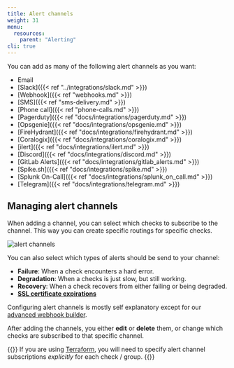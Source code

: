 ```yaml
---
title: Alert channels
weight: 31
menu:
  resources:
    parent: "Alerting"
cli: true
---
```


You can add as many of the following alert channels as you want:

- Email
- [Slack]({{< ref "../integrations/slack.md" >}})
- [Webhook]({{< ref "webhooks.md" >}})
- [SMS]({{< ref "sms-delivery.md" >}})
- [Phone call]({{< ref "phone-calls.md" >}})
- [Pagerduty]({{< ref "docs/integrations/pagerduty.md" >}})
- [Opsgenie]({{< ref "docs/integrations/opsgenie.md" >}})
- [FireHydrant]({{< ref "docs/integrations/firehydrant.md" >}})
- [Coralogix]({{< ref "docs/integrations/coralogix.md" >}})
- [ilert]({{< ref "docs/integrations/ilert.md" >}})
- [Discord]({{< ref "docs/integrations/discord.md" >}})
- [GitLab Alerts]({{< ref "docs/integrations/gitlab_alerts.md" >}})
- [Spike.sh]({{< ref "docs/integrations/spike.md" >}})
- [Splunk On-Call]({{< ref "docs/integrations/splunk_on_call.md" >}})
- [Telegram]({{< ref "docs/integrations/telegram.md" >}})

## Managing alert channels

When adding a channel, you can select which checks to subscribe to the channel. This way you can create specific routings
for specific checks.

![alert channels](/docs/images/alerting/alert-channels.png)

You can also select which types of alerts should be send to your channel:

- **Failure**: When a check encounters a hard error.
- **Degradation**: When a checks is just slow, but still working.
- **Recovery**: When a check recovers from either failing or being degraded.
- [**SSL certificate expirations**](/docs/alerting/ssl-expiration/)

Configuring alert channels is mostly self explanatory except for our [advanced webhook builder](/docs/alerting/webhooks).

After adding the channels, you either **edit** or **delete** them, or change which checks are subscribed to that specific channel.

{{<info >}}
If you are using [Terraform](/docs/integrations/terraform), you will need to specify alert channel subscriptions _explicitly_ for each check / group.
{{</info >}}
